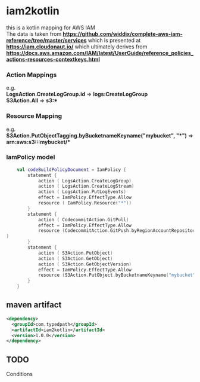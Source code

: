 # iam2kotlin

 this is a kotlin mapping for AWS IAM  
 The data is taken from  __https://github.com/widdix/complete-aws-iam-reference/tree/master/services__
 which is presented at  __https://iam.cloudonaut.io/__ 
which ultimately derives from 
 __https://docs.aws.amazon.com/IAM/latest/UserGuide/reference_policies_actions-resources-contextkeys.html__

### Action Mappings
e.g.  
__LogsAction.CreateLogGroup.id__ => __logs:CreateLogGroup__  
__S3Action.All__ => __s3:*__

### Resource Mapping
e.g.   
__S3Action.PutObjectTagging.byBucketnameKeyname("mybucket", "*")__ => __arn:aws:s3:::mybucket/*__

### IamPolicy model 
```kotlin
    val codeBuildPolicyDocument = IamPolicy {
        statement {
            action ( LogsAction.CreateLogGroup)
            action ( LogsAction.CreateLogStream)
            action ( LogsAction.PutLogEvents)
            effect = IamPolicy.EffectType.Allow
            resource ( IamPolicy.Resource("*"))
        }
        statement {
            action ( CodecommitAction.GitPull)
            effect = IamPolicy.EffectType.Allow
            resource (CodecommitAction.GitPush.byRegionAccountRepositoryname("us-east-1", "987654321", "myrepo")
)
        }
        statement {
            action ( S3Action.PutObject)
            action ( S3Action.GetObject)
            action ( S3Action.GetObjectVersion)
            effect = IamPolicy.EffectType.Allow
            resource (S3Action.PutObject.byBucketnameKeyname("mybucket", "*"))
        }
    }

```
## maven artifact 
```xml
<dependency>
  <groupId>com.typedpath</groupId>
  <artifactId>iam2kotlin</artifactId>
  <version>1.0.0</version>
</dependency>
```

## TODO
Conditions

